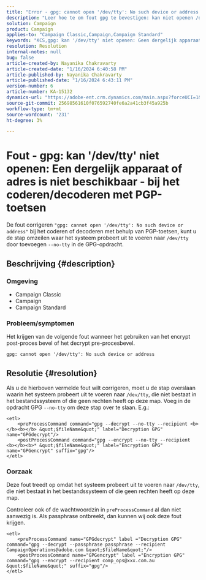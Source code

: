 ```yaml
---
title: "Error - gpg: cannot open '/dev/tty': No such device or address - when encrypting/decrypting using PGP keys"
description: "Leer hoe te om fout gpg te bevestigen: kan niet openen /dev/tty: Geen dergelijk apparaat of adres. Ga de stap over waar het systeem probeert om aan /dev/tty uit te voeren."
solution: Campaign
product: Campaign
applies-to: "Campaign Classic,Campaign,Campaign Standard"
keywords: "KCS,gpg: kan '/dev/tty' niet openen: Geen dergelijk apparaat of adres, opdracht na proces versleutelen, opdracht vóór proces decoderen"
resolution: Resolution
internal-notes: null
bug: false
article-created-by: Nayanika Chakravarty
article-created-date: "1/16/2024 6:40:58 PM"
article-published-by: Nayanika Chakravarty
article-published-date: "1/16/2024 6:43:11 PM"
version-number: 6
article-number: KA-15132
dynamics-url: "https://adobe-ent.crm.dynamics.com/main.aspx?forceUCI=1&pagetype=entityrecord&etn=knowledgearticle&id=3fdbbbc8-9eb4-ee11-a569-6045bd006a22"
source-git-commit: 25698561610f076592740fe6a2a41cb3f45a925b
workflow-type: tm+mt
source-wordcount: '231'
ht-degree: 3%

---
```


# Fout - gpg: kan &#39;/dev/tty&#39; niet openen: Een dergelijk apparaat of adres is niet beschikbaar - bij het coderen/decoderen met PGP-toetsen


De fout corrigeren `"gpg: cannot open '/dev/tty': No such device or address"` bij het coderen of decoderen met behulp van PGP-toetsen, kunt u de stap omzeilen waar het systeem probeert uit te voeren naar `/dev/tty` door toevoegen `--no-tty`  in de GPG-opdracht.

## Beschrijving {#description}


### <b>Omgeving</b>

- Campaign Classic
- Campaign
- Campaign Standard




### <b>Probleem/symptomen</b>

Het krijgen van de volgende fout wanneer het gebruiken van het encrypt post-proces bevel of het decrypt pre-procesbevel.


```
gpg: cannot open '/dev/tty': No such device or address
```





## Resolutie {#resolution}


Als u de hierboven vermelde fout wilt corrigeren, moet u de stap overslaan waarin het systeem probeert uit te voeren naar `/dev/tty`, die niet bestaat in het bestandssysteem of die geen rechten heeft op deze map. Voeg in de opdracht GPG `--no-tty` om deze stap over te slaan. E.g.:


```
<etl>
    <preProcessCommand command="gpg --decrypt --no-tty --recipient <b></b><b></b> &quot;$fileName&quot;" label="Decryption GPG" name="GPGdecrypt"/>
    <postProcessCommand command="gpg --encrypt --no-tty --recipient <b></b><b>* &quot;$fileName&quot;" label="Encryption GPG" name="GPGencrypt" suffix="gpg"/>
</etl>
```


### Oorzaak

Deze fout treedt op omdat het systeem probeert uit te voeren naar `/dev/tty`, die niet bestaat in het bestandssysteem of die geen rechten heeft op deze map.

Controleer ook of de wachtwoordzin in `preProcessCommand` al dan niet aanwezig is. Als passphrase ontbreekt, dan kunnen wij ook deze fout krijgen.


```
<etl>
    <preProcessCommand name="GPGdecrypt" label ="Decryption GPG" command="gpg --decrypt --passphrase passphrase --recipient CampaignOperations@adobe.com &quot;$fileName&quot;"/>
    <postProcessCommand name="GPGencrypt" label ="Encryption GPG" command="gpg --encrypt --recipient comp_ops@xxx.com.au &quot;$fileName&quot;" suffix="gpg"/>
</etl>
```

